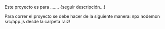 <!-- Descripción del proyecto -->
Este proyecto es para ....... {seguir descripción...}

<!-- MATIAS SCHETTINO - 22/04/2024 20:39 -->
Para correr el proyecto se debe hacer de la siguiente manera:
npx nodemon src/app.js desde la carpeta raiz!